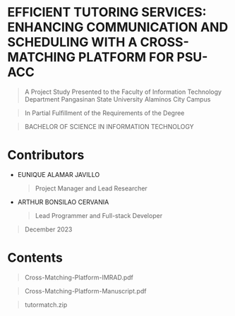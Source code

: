 # EFFICIENT TUTORING SERVICES: ENHANCING COMMUNICATION AND SCHEDULING WITH A CROSS-MATCHING PLATFORM FOR PSU-ACC

> A Project Study Presented to the Faculty of Information Technology Department Pangasinan State University Alaminos City Campus

> In Partial Fulfillment of the Requirements of the Degree

> BACHELOR OF SCIENCE IN INFORMATION TECHNOLOGY

# Contributors
- EUNIQUE ALAMAR JAVILLO
  > Project Manager and Lead Researcher

- ARTHUR BONSILAO CERVANIA
  > Lead Programmer and Full-stack Developer

> December 2023


# Contents 

> Cross-Matching-Platform-IMRAD.pdf

> Cross-Matching-Platform-Manuscript.pdf

> tutormatch.zip
